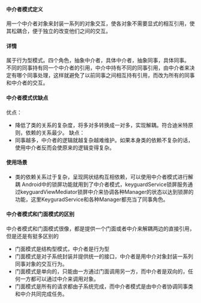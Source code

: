 #### 中介者模式定义
用一个中介者对象来封装一系列的对象交互，使各对象不需要显式的相互引用，使其松耦合，便于独立的改变他们之间的交互。
#### 详情
属于行为型模式。四个角色，抽象中介者，具体中介者，抽象同事，具体同事。  
不同的同事持有同一个中介者的引用，中介中持有不同的同事引用，由中介者来决定有哪个同事处理，这样就避免了以前同事之间相互持有引用，而改为所有的同事和中介者的交互。
#### 中介者模式优缺点
优点：
- 降低了类的关系的复杂度，将多对多转换成一对多，实现解耦。符合迪米特原则，依赖的关系最少。
缺点：
- 同事越多，中介者的逻辑就越复杂越难维护。如果本身类的依赖不复杂的话，使用中介者反而会使原来的逻辑变得复杂。
#### 使用场景
- 类的依赖关系过于复杂，呈现网状结构互相依赖，可以使用中介者模式进行解耦
Android中的锁屏功能就用到了中介者模式，keyguardService锁屏服务通过keyguardViewMediator锁屏中介来协调各种Manager的状态以达到锁屏的功能，这里KeyguradService和各种Manager都充当了同事角色。
#### 中介者模式和门面模式的区别
中介者模式和门面模式很像，都是提供一个门面或者中介来解耦两边的直接引用，但是还是有挺多区别的
- 门面模式是结构型模式，中介者是行为型
- 门面模式是对子系统封装并提供统一的接口，中介者是用中介对象封装一系列同事对象的交互行为。
- 门面模式是单向的，只能由一方通过门面调用另一方，而中介者是双向的，任何一方都可以通过中介来调用对象。
- 门面模式是所有的请求都由子系统完成，而中介者模式是由中介者协调同事类和中介共同完成任务。





